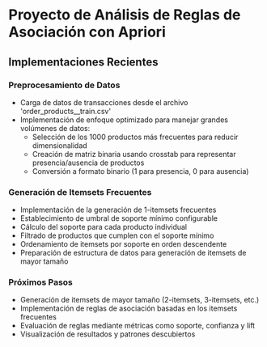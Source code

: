# Proyecto de Análisis de Reglas de Asociación con Apriori

## Implementaciones Recientes

### Preprocesamiento de Datos
- Carga de datos de transacciones desde el archivo 'order_products__train.csv'
- Implementación de enfoque optimizado para manejar grandes volúmenes de datos:
  - Selección de los 1000 productos más frecuentes para reducir dimensionalidad
  - Creación de matriz binaria usando crosstab para representar presencia/ausencia de productos
  - Conversión a formato binario (1 para presencia, 0 para ausencia)

### Generación de Itemsets Frecuentes
- Implementación de la generación de 1-itemsets frecuentes
- Establecimiento de umbral de soporte mínimo configurable
- Cálculo del soporte para cada producto individual
- Filtrado de productos que cumplen con el soporte mínimo
- Ordenamiento de itemsets por soporte en orden descendente
- Preparación de estructura de datos para generación de itemsets de mayor tamaño

### Próximos Pasos
- Generación de itemsets de mayor tamaño (2-itemsets, 3-itemsets, etc.)
- Implementación de reglas de asociación basadas en los itemsets frecuentes
- Evaluación de reglas mediante métricas como soporte, confianza y lift
- Visualización de resultados y patrones descubiertos